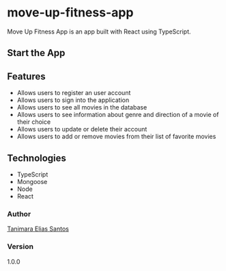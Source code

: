 # move-up-fitness-app

Move Up Fitness App is an app built with React using TypeScript.


## Start the App


## Features

- Allows users to register an user account
- Allows users to sign into the application
- Allows users to see all movies in the database
- Allows users to see information about genre and direction of a movie of their choice
- Allows users to update or delete their account
- Allows users to add or remove movies from their list of favorite movies

## Technologies

- TypeScript
- Mongoose
- Node
- React

### Author

[Tanimara Elias Santos](https://github.com/tanimaraeliassantos)

### Version

1.0.0
